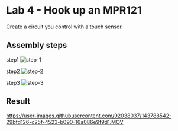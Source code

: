 # Lab 4 - Hook up an MPR121 
Create a circuit you control with a touch sensor.

## Assembly steps

step1
![step-1](https://user-images.githubusercontent.com/92038037/143788436-a1e3665c-3ec4-4a10-83d1-0b49a13aa4fb.jpg)

step2
![step-2](https://user-images.githubusercontent.com/92038037/143788374-5c96bbcb-ce0a-4ec2-a953-a69d17bc57c6.jpg)

step3
![step-3](https://user-images.githubusercontent.com/92038037/143788434-8d1958f3-c166-451b-807f-58d03cd15183.jpg)

## Result



https://user-images.githubusercontent.com/92038037/143788542-29bfd126-c25f-4523-b090-16a086e9f9d1.MOV

